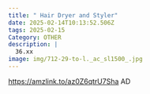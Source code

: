 ```yaml
---
title: " Hair Dryer and Styler"
date: 2025-02-14T10:13:52.506Z
tags: 2025-02-15
Category: OTHER
description: |
  36.xx
image: img/712-29-to-l._ac_sl1500_.jpg
---
```

https://amzlink.to/az0Z6qtrU7Sha
AD